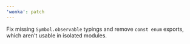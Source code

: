 ```yaml
---
'wonka': patch
---
```


Fix missing `Symbol.observable` typings and remove `const enum` exports, which aren't usable in isolated modules.
